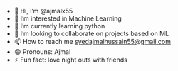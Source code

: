 - 👋 Hi, I’m @ajmalx55
- 👀 I’m interested in Machine Learning
- 🌱 I’m currently learning python
- 💞️ I’m looking to collaborate on projects based on ML
- 📫 How to reach me syedajmalhussain55@gmail.com
- 😄 Pronouns: Ajmal
- ⚡ Fun fact: love night outs with friends

<!---
ajmalx55/ajmalx55 is a ✨ special ✨ repository because its `README.md` (this file) appears on your GitHub profile.
You can click the Preview link to take a look at your changes.
--->
